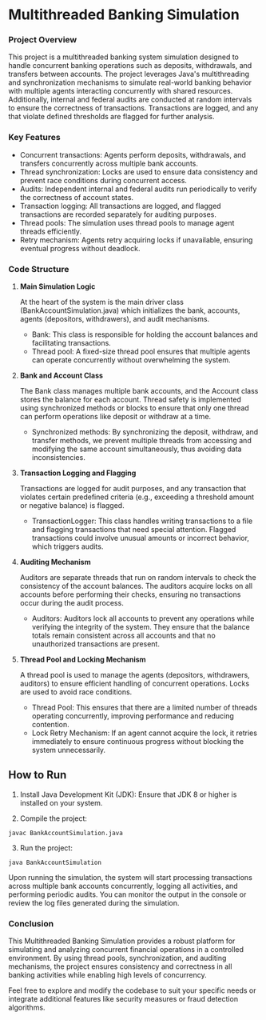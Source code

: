 # Multithreaded Banking Simulation

### Project Overview

This project is a multithreaded banking system simulation designed to handle concurrent banking operations such as deposits, withdrawals, and transfers between accounts. The project leverages Java's multithreading and synchronization mechanisms to simulate real-world banking behavior with multiple agents interacting concurrently with shared resources. Additionally, internal and federal audits are conducted at random intervals to ensure the correctness of transactions. Transactions are logged, and any that violate defined thresholds are flagged for further analysis.

### Key Features

- Concurrent transactions: Agents perform deposits, withdrawals, and transfers concurrently across multiple bank accounts.
- Thread synchronization: Locks are used to ensure data consistency and prevent race conditions during concurrent access.
- Audits: Independent internal and federal audits run periodically to verify the correctness of account states.
- Transaction logging: All transactions are logged, and flagged transactions are recorded separately for auditing purposes.
- Thread pools: The simulation uses thread pools to manage agent threads efficiently.
- Retry mechanism: Agents retry acquiring locks if unavailable, ensuring eventual progress without deadlock.

### Code Structure

1. **Main Simulation Logic**
   
   At the heart of the system is the main driver class (BankAccountSimulation.java) which initializes the bank, accounts, agents (depositors, withdrawers), and audit mechanisms.
   - Bank: This class is responsible for holding the account balances and facilitating transactions.
   - Thread pool: A fixed-size thread pool ensures that multiple agents can operate concurrently without overwhelming the system.

2. **Bank and Account Class**
   
   The Bank class manages multiple bank accounts, and the Account class stores the balance for each account. Thread safety is implemented using synchronized methods or blocks to ensure that only one thread can perform operations like deposit or withdraw at a time.
   - Synchronized methods: By synchronizing the deposit, withdraw, and transfer methods, we prevent multiple threads from accessing and modifying the same account simultaneously, thus avoiding data inconsistencies.
  
3. **Transaction Logging and Flagging**
   
   Transactions are logged for audit purposes, and any transaction that violates certain predefined criteria (e.g., exceeding a threshold amount or negative balance) is flagged.
   - TransactionLogger: This class handles writing transactions to a file and flagging transactions that need special attention. Flagged transactions could involve unusual amounts or incorrect behavior, which triggers audits.

4. **Auditing Mechanism**
   
   Auditors are separate threads that run on random intervals to check the consistency of the account balances. The auditors acquire locks on all accounts before performing their checks, ensuring no transactions occur during the audit process.
   - Auditors: Auditors lock all accounts to prevent any operations while verifying the integrity of the system. They ensure that the balance totals remain consistent across all accounts and that no unauthorized transactions are present.
  
5. **Thread Pool and Locking Mechanism**
    
   A thread pool is used to manage the agents (depositors, withdrawers, auditors) to ensure efficient handling of concurrent operations. Locks are used to avoid race conditions.
   - Thread Pool: This ensures that there are a limited number of threads operating concurrently, improving performance and reducing contention.
   - Lock Retry Mechanism: If an agent cannot acquire the lock, it retries immediately to ensure continuous progress without blocking the system unnecessarily.
  
## How to Run

1. Install Java Development Kit (JDK): Ensure that JDK 8 or higher is installed on your system.
   
2. Compile the project:
```
javac BankAccountSimulation.java
```

3. Run the project:
```
java BankAccountSimulation
```

Upon running the simulation, the system will start processing transactions across multiple bank accounts concurrently, logging all activities, and performing periodic audits. You can monitor the output in the console or review the log files generated during the simulation.


### Conclusion

This Multithreaded Banking Simulation provides a robust platform for simulating and analyzing concurrent financial operations in a controlled environment. By using thread pools, synchronization, and auditing mechanisms, the project ensures consistency and correctness in all banking activities while enabling high levels of concurrency.

Feel free to explore and modify the codebase to suit your specific needs or integrate additional features like security measures or fraud detection algorithms.

